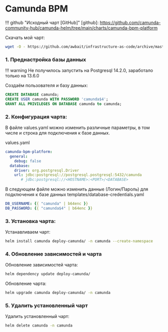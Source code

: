 # Camunda BPM

!!! github "Исходный чарт [GitHub]"
  [github]: https://github.com/camunda-community-hub/camunda-helm/tree/main/charts/camunda-bpm-platform

Скачать мой чарт:
``` bash
wget -O - https://github.com/awbait/infrastructure-as-code/archive/master.tar.gz | tar -xz --strip=3 "infrastructure-as-code-master/kubernetes/charts/deploy-camunda"
```

### 1. Преднастройка базы данных

!!! warning
    Не получилось запустить на Postgresql 14.2.0, заработало только на 13.6.0

Создаём пользователя и базу данных:
``` sql
CREATE DATABASE camunda;
CREATE USER camunda WITH PASSWORD 'camunda$4';
GRANT ALL PRIVILEGES ON DATABASE camunda to camunda;
```

### 2. Конфигурация чарта:

В файле values.yaml можно изменить различные параметры, в том числе и строка для подключения к базе данных.

values.yaml
```yaml
camunda-bpm-platform:
  general:
    debug: false
  database:
    driver: org.postgresql.Driver
    url: jdbc:postgresql://postgresql.postgresql:5432/camunda
       # jdbc:postgresql://<HOSTNAME>:<PORT>/<DATABASE>
```

В следующем файле можно изменить данные (Логин/Пароль) для подключения к базе данных
templates/database-credentials.yaml
``` yaml
DB_USERNAME: {{ "camunda" | b64enc }}
DB_PASSWORD: {{ "camunda$4" | b64enc }}
```

### 3. Установка чарта:

Устанавливаем чарт:
``` bash
helm install camunda deploy-camunda/ -n camunda --create-namespace
```

### 4. Обновление зависимостей и чарта

Обновление зависимостей чарта:
``` bash
helm dependency update deploy-camunda/
```

Обновление чарта:
``` bash
helm upgrade camunda deploy-camunda/ -n camunda
```

### 5. Удалить установленный  чарт

Удалить установленный чарт:
``` bash
helm delete camunda -n camunda
```
